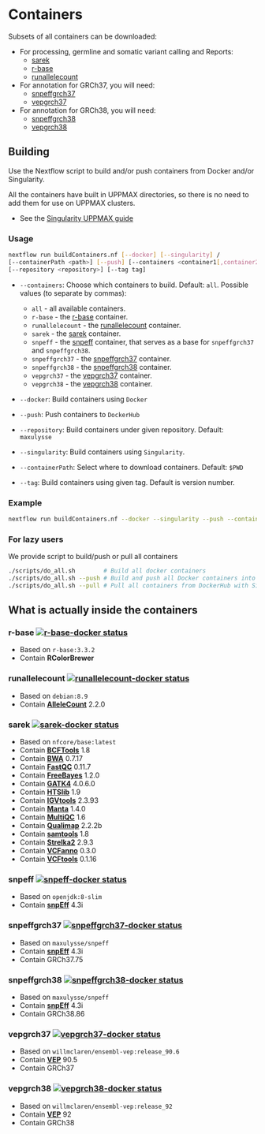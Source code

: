 # Containers

Subsets of all containers can be downloaded:

- For processing, germline and somatic variant calling and Reports:
  - [sarek](#sarek-)
  - [r-base](#r-base-)
  - [runallelecount](#runallelecount-)
- For annotation for GRCh37, you will need:
  - [snpeffgrch37](#snpeffgrch37-)
  - [vepgrch37](#vepgrch37-)
- For annotation for GRCh38, you will need:
  - [snpeffgrch38](#snpeffgrch38-)
  - [vepgrch38](#vepgrch38-)

## Building

Use the Nextflow script to build and/or push containers from Docker and/or Singularity.

All the containers have built in UPPMAX directories, so there is no need to add them for use on UPPMAX clusters.
- See the [Singularity UPPMAX guide](https://www.uppmax.uu.se/support-sv/user-guides/singularity-user-guide/)

### Usage

```bash
nextflow run buildContainers.nf [--docker] [--singularity] /
[--containerPath <path>] [--push] [--containers <container1[,container2..]>] /
[--repository <repository>] [--tag tag]
```

- `--containers`: Choose which containers to build.
Default: `all`.
Possible values (to separate by commas):
  - `all` -  all available containers.
  - `r-base` - the [r-base](#r-base-) container.
  - `runallelecount` - the [runallelecount](#runallelecount-) container.
  - `sarek` - the [sarek](#sarek-) container.
  - `snpeff` - the [snpeff](#snpeff-) container, that serves as a base for `snpeffgrch37` and `snpeffgrch38`.
  - `snpeffgrch37` - the [snpeffgrch37](#snpeffgrch37-) container.
  - `snpeffgrch38` - the [snpeffgrch38](#snpeffgrch38-) container.
  - `vepgrch37` - the [vepgrch37](#vepgrch37-) container.
  - `vepgrch38` - the [vepgrch38](#vepgrch38-) container.

- `--docker`: Build containers using `Docker`
- `--push`: Push containers to `DockerHub`
- `--repository`: Build containers under given repository.
Default: `maxulysse`
- `--singularity`: Build containers using `Singularity`.
- `--containerPath`: Select where to download containers.
Default: `$PWD`
- `--tag`: Build containers using given tag.
Default is version number.

### Example

```bash
nextflow run buildContainers.nf --docker --singularity --push --containers sarek
```

### For lazy users
We provide script to build/push or pull all containers
```bash
./scripts/do_all.sh        # Build all docker containers
./scripts/do_all.sh --push # Build and push all Docker containers into DockerHub
./scripts/do_all.sh --pull # Pull all containers from DockerHub with Singularity
```

## What is actually inside the containers

### r-base [![r-base-docker status][r-base-docker-badge]][r-base-docker-link]

 - Based on `r-base:3.3.2`
 - Contain **RColorBrewer**

### runallelecount [![runallelecount-docker status][runallelecount-docker-badge]][runallelecount-docker-link]

- Based on `debian:8.9`
- Contain **[AlleleCount][allelecount-link]** 2.2.0

### sarek [![sarek-docker status][sarek-docker-badge]][sarek-docker-link]

- Based on `nfcore/base:latest`
- Contain **[BCFTools][bcftools-link]** 1.8
- Contain **[BWA][bwa-link]** 0.7.17
- Contain **[FastQC][fastqc-link]** 0.11.7
- Contain **[FreeBayes][freebayes-link]** 1.2.0
- Contain **[GATK4][gatk4-link]** 4.0.6.0
- Contain **[HTSlib][htslib-link]** 1.9
- Contain **[IGVtools][igvtools-link]** 2.3.93
- Contain **[Manta][manta-link]** 1.4.0
- Contain **[MultiQC][multiqc-link]** 1.6
- Contain **[Qualimap][qualimap-link]** 2.2.2b
- Contain **[samtools][samtools-link]** 1.8
- Contain **[Strelka2][strelka-link]** 2.9.3
- Contain **[VCFanno][vcfanno-link]** 0.3.0
- Contain **[VCFtools][vcftools-link]** 0.1.16

### snpeff [![snpeff-docker status][snpeff-docker-badge]][snpeff-docker-link]

- Based on `openjdk:8-slim`
- Contain **[snpEff][snpeff-link]** 4.3i

### snpeffgrch37 [![snpeffgrch37-docker status][snpeffgrch37-docker-badge]][snpeffgrch37-docker-link]

- Based on `maxulysse/snpeff`
- Contain **[snpEff][snpeff-link]** 4.3i
- Contain GRCh37.75

### snpeffgrch38 [![snpeffgrch38-docker status][snpeffgrch38-docker-badge]][snpeffgrch38-docker-link]

- Based on `maxulysse/snpeff`
- Contain **[snpEff][snpeff-link]** 4.3i
- Contain GRCh38.86

### vepgrch37 [![vepgrch37-docker status][vepgrch37-docker-badge]][vepgrch37-docker-link]

- Based on `willmclaren/ensembl-vep:release_90.6`
- Contain **[VEP][vep-link]** 90.5
- Contain GRCh37

### vepgrch38 [![vepgrch38-docker status][vepgrch38-docker-badge]][vepgrch38-docker-link]

- Based on `willmclaren/ensembl-vep:release_92`
- Contain **[VEP][vep-link]** 92
- Contain GRCh38

[allelecount-link]: https://github.com/cancerit/alleleCount
[bcftools-link]: https://github.com/samtools/bcftools
[bwa-link]: https://github.com/lh3/bwa
[fastqc-link]: http://www.bioinformatics.babraham.ac.uk/projects/fastqc/
[freebayes-link]: https://github.com/ekg/freebayes
[gatk4-link]: https://github.com/broadinstitute/gatk
[htslib-link]: https://github.com/samtools/htslib
[igvtools-link]: http://software.broadinstitute.org/software/igv/
[manta-link]: https://github.com/Illumina/manta
[multiqc-link]: https://github.com/ewels/MultiQC/
[qualimap-link]: http://qualimap.bioinfo.cipf.es
[r-base-docker-badge]: https://img.shields.io/docker/automated/maxulysse/r-base.svg
[r-base-docker-link]: https://hub.docker.com/r/maxulysse/r-base
[rcolorbrewer-link]: https://CRAN.R-project.org/package=RColorBrewer
[runallelecount-docker-badge]: https://img.shields.io/docker/automated/maxulysse/runallelecount.svg
[runallelecount-docker-link]: https://hub.docker.com/r/maxulysse/runallelecount
[samtools-link]: https://github.com/samtools/samtools
[sarek-docker-badge]: https://img.shields.io/docker/automated/maxulysse/sarek.svg
[sarek-docker-link]: https://hub.docker.com/r/maxulysse/sarek
[snpeff-docker-badge]: https://img.shields.io/docker/automated/maxulysse/snpeff.svg
[snpeff-docker-link]: https://hub.docker.com/r/maxulysse/snpeff
[snpeff-link]: http://snpeff.sourceforge.net/
[snpeffgrch37-docker-badge]: https://img.shields.io/docker/automated/maxulysse/snpeffgrch37.svg
[snpeffgrch37-docker-link]: https://hub.docker.com/r/maxulysse/snpeffgrch37
[snpeffgrch38-docker-badge]: https://img.shields.io/docker/automated/maxulysse/snpeffgrch38.svg
[snpeffgrch38-docker-link]: https://hub.docker.com/r/maxulysse/snpeffgrch38
[strelka-link]: https://github.com/Illumina/strelka
[vcfanno-link]: https://github.com/brentp/vcfanno
[vcftools-link]: https://vcftools.github.io/index.html
[vep-link]: https://github.com/Ensembl/ensembl-vep
[vepgrch37-docker-badge]: https://img.shields.io/docker/automated/maxulysse/vepgrch37.svg
[vepgrch37-docker-link]: https://hub.docker.com/r/maxulysse/vepgrch37
[vepgrch38-docker-badge]: https://img.shields.io/docker/automated/maxulysse/vepgrch38.svg
[vepgrch38-docker-link]: https://hub.docker.com/r/maxulysse/vepgrch38
